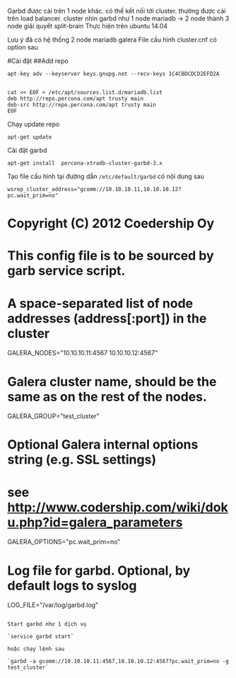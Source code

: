 Garbd được cài trên 1 node khác. có thể kết nối tới cluster. thường được cài trên load balancer.
cluster nhìn garbd như 1 node mariadb -> 2 node thành 3 node
giải quyết split-brain
Thực hiện trên ubuntu 14.04

Lưu ý đã có hệ thống 2 node mariadb galera
File cấu hình cluster.cnf có option sau


#Cài đặt 
##Add repo

`apt-key adv --keyserver keys.gnupg.net --recv-keys 1C4CBDCDCD2EFD2A`

```

cat << EOF > /etc/apt/sources.list.d/mariadb.list
deb http://repo.percona.com/apt trusty main
deb-src http://repo.percona.com/apt trusty main
EOF

```

Chạy update repo

`apt-get update`

Cài đặt garbd

`apt-get install  percona-xtradb-cluster-garbd-3.x`

Tạo file cấu hình tại đường dẫn  `/etc/default/garbd` có nội dung sau

`wsrep_cluster_address="gcomm://10.10.10.11,10.10.10.12?pc.wait_prim=no"`

# Copyright (C) 2012 Coedership Oy
# This config file is to be sourced by garb service script.

# A space-separated list of node addresses (address[:port]) in the cluster
GALERA_NODES="10.10.10.11:4567 10.10.10.12:4567"

# Galera cluster name, should be the same as on the rest of the nodes.
GALERA_GROUP="test_cluster"

# Optional Galera internal options string (e.g. SSL settings)
# see http://www.codership.com/wiki/doku.php?id=galera_parameters
GALERA_OPTIONS="pc.wait_prim=no"

# Log file for garbd. Optional, by default logs to syslog
LOG_FILE="/var/log/garbd.log"

```

Start garbd như 1 dịch vụ

`service garbd start`

hoặc chạy lệnh sau

`garbd -a gcomm://10.10.10.11:4567,10.10.10.12:4567?pc.wait_prim=no -g test_cluster`
